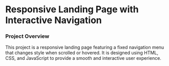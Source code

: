 # **Responsive Landing Page with Interactive Navigation**

### **Project Overview**

This project is a responsive landing page featuring a fixed navigation menu that changes style when scrolled or hovered. It is designed using HTML, CSS, and JavaScript to provide a smooth and interactive user experience.
